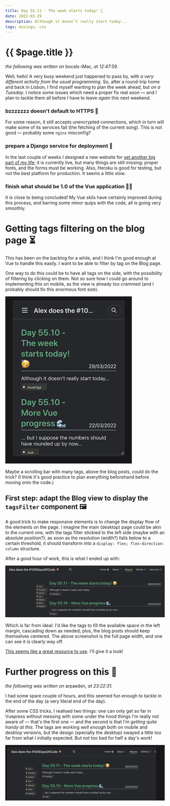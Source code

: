 ```yaml
---
title: Day 55.11 - The week starts today! 🥳
date: 2022-03-29
description: Although it doesn't really start today...
tags: musings, css
---
```


# {{ $page.title }}

*the following was written on* bocals-iMac, *at 12:47:59*.

Well, hello! A very busy weekend just happened to pass by, with *a very different activity from the usual programming*. So, after a round-trip home and back in Lisbon, I find myself wanting to plan the week ahead, but *on a Tuesday*. I notice some issues which need a proper fix real soon — and I plan to tackle them all before I have to leave *again* this next weekend. 

### bzzzzzzz doesn't default to HTTPS 🔑

For some reason, it still accepts unencrypted connections, which in turn will make some of its services fail (the fetching of the current song). This is not good — probably some `nginx` misconfig?

### prepare a Django service for deployment 🌊

In the last couple of weeks I designed a new website for [yet another big part of my life](https://polar-stream-47175.herokuapp.com/); it is currently live, but many things are still missing: proper fonts, and the forms must be working. Also, Heroku is good for testing, but not the best platform for production. It seems a little slow.

### finish what should be 1.0 of the Vue application 👨‍🎨

It is close to being concluded! My Vue skils have certainly improved during this process, and barring some minor quips with the code, all is going very smoothly. 

# Getting tags filtering on the blog page ⏳

This has been on the backlog for a while, and I think I'm good enough at Vue to handle this easily. I want to be able to filter by tag on the Blog page. 

One way to do this could be to have all tags on the side, with the possibility of filtering by clicking on them. Not so sure how I could go around to implementing this on mobile, as the view is already too crammed (and I probably should fix this enormous font size).

![my mobile view](./032922_mobile_view.png)

Maybe a scrolling bar with many tags, above the blog posts, could do the trick? (I think it's good practice to plan everything beforehand before moving onto the code.)

## First step: adapt the Blog view to display the `tagsFilter` component 🖼

A good trick to make responsive elements is to change the display flow of the elements on the page. I imagine the main (desktop) page could be akin to the current one, with the tags filter stickied to the left side (maybe with an absolute position?); as soon as the resolution (width?) falls below to a certain threshold, it should transform into a `display: flex; flex-direction: column` structure. 

After a good hour of work, this is what I ended up with:

![a slightly botched layout](./032922_botched_try.png)

Which is far from ideal: I'd like the tags to fill the available space in the left margin, cascading down as needed; plus, the blog posts should keep themselves centered. The above screenshot is the full page width, and one can see it is clearly way off.

[This seems like a great resource to use](https://every-layout.dev/demos/sidebar-media-object/). I'll give it a look!

# Further progress on this 🙈

*the following was written on* arpaeden, *at 23:22:31*.

I had some spare couple of hours, and this seemed fun enough to tackle in the end of the day (a very literal end of the day).

After some CSS tricks, I realised two things: one can only get so far in Vuepress without messing with some under the hood things I'm really not aware of — that's the first one — and the second is that *I'm getting quite handy at this*. The tags are working *well enough* both on mobile and desktop versions, but the design (specially the desktop) swayed a little too far from what I initially expected. But not too bad for half a day's work!

![this is the desktop version](./032922_desktop_tags.png)

<FetchComments :title=$frontmatter.title />
<PostComments :title=$frontmatter.title />

